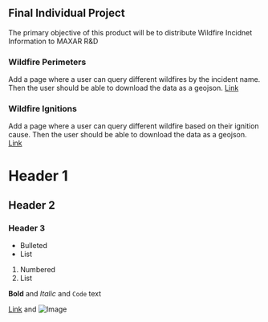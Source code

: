 ## Final Individual Project
The primary objective of this product will be to distribute Wildfire Incidnet Information to MAXAR R&D
### Wildfire Perimeters
Add a page where a user can query different wildfires by the incident name. Then the user should be able to download the data as a geojson.
[Link](https://data-nifc.opendata.arcgis.com/datasets/5da472c6d27b4b67970acc7b5044c862_0/geoservice)

### Wildfire Ignitions
Add a page where a user can query different wildfire based on their ignition cause. Then the user should be able to download the data as a geojson. 
[Link](https://www.fs.usda.gov/rds/archive/catalog/RDS-2013-0009.4)
# Header 1
## Header 2
### Header 3

- Bulleted
- List

1. Numbered
2. List

**Bold** and _Italic_ and `Code` text

[Link](url) and ![Image](src)
```


